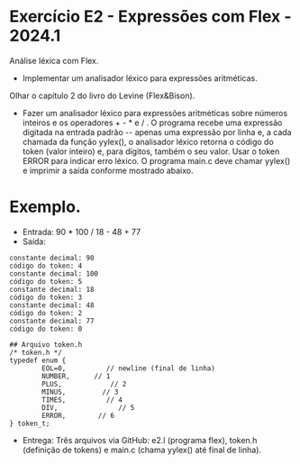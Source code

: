 # Exercício E2 - Expressões com Flex - 2024.1

 Análise léxica com Flex.

 - Implementar um analisador léxico para expressões aritméticas.

 Olhar o capítulo 2 do livro do Levine (Flex&Bison).

 - Fazer um analisador léxico para expressões aritméticas sobre números inteiros e os operadores + - \* e / .
   O programa recebe uma expressão digitada na entrada padrão -- apenas uma expressão por linha e, a cada chamada da função yylex(), o analisador léxico retorna o código do token (valor inteiro) e, para dígitos, também o seu valor. Usar o token ERROR para indicar erro léxico.
   O programa main.c deve chamar yylex() e imprimir a saída conforme mostrado abaixo.

 # Exemplo.

 - Entrada: 90 \* 100 / 18 - 48 + 77
 - Saída:

 ```
 constante decimal: 90
 código do token: 4
 constante decimal: 100
 código do token: 5
 constante decimal: 18
 código do token: 3
 constante decimal: 48
 código do token: 2
 constante decimal: 77
 código do token: 0
 ```

 ```
 ## Arquivo token.h
 /* token.h */
 typedef enum {
         EOL=0,          // newline (final de linha)
         NUMBER,      // 1
         PLUS,            // 2
         MINUS,         // 3
         TIMES,          // 4
         DIV,               // 5
         ERROR,        // 6
 } token_t;
 ```

 - Entrega: Três arquivos via GitHub: e2.l (programa flex), token.h (definição de tokens) e main.c (chama yylex() até final de linha).
